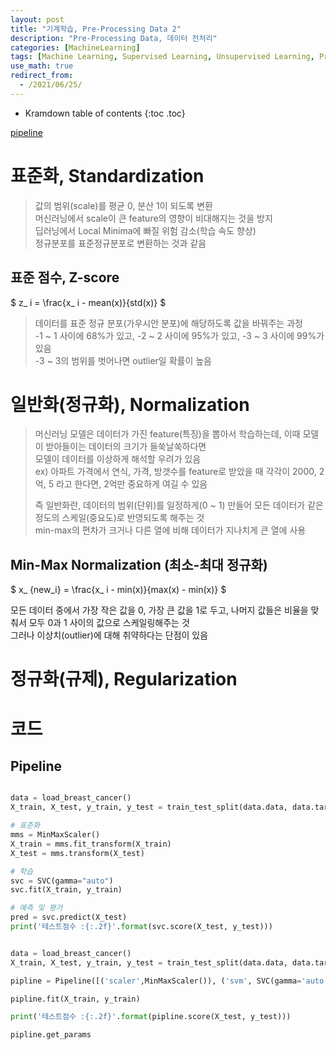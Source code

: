 ```yaml
---
layout: post
title: "기계학습, Pre-Processing Data 2"
description: "Pre-Processing Data, 데이터 전처리"
categories: [MachineLearning]
tags: [Machine Learning, Supervised Learning, Unsupervised Learning, Pre Processing Data, Regul, ]
use_math: true
redirect_from:
  - /2021/06/25/
---
```


* Kramdown table of contents
{:toc .toc}      


[pipeline](https://hhhh88.tistory.com/6)

# 표준화, Standardization

> 값의 범위(scale)를 평균 0, 분산 1이 되도록 변환          
> 머신러닝에서 scale이 큰 feature의 영향이 비대해지는 것을 방지           
> 딥러닝에서 Local Minima에 빠질 위험 감소(학습 속도 향상)               
> 정규분포를 표준정규분포로 변환하는 것과 같음              

## 표준 점수, Z-score    

$ z_ i = \frac{x_ i - mean(x)}{std(x)} $        

> 데이터를 표준 정규 분포(가우시안 분포)에 해당하도록 값을 바꿔주는 과정            
> -1 ~ 1 사이에 68%가 있고, -2 ~ 2 사이에 95%가 있고, -3 ~ 3 사이에 99%가 있음                      
> -3 ~ 3의 범위를 벗어나면 outlier일 확률이 높음                   



# 일반화(정규화), Normalization
               
> 머신러닝 모델은 데이터가 가진 feature(특징)을 뽑아서 학습하는데, 이때 모델이 받아들이는 데이터의 크기가 들쑥날쑥하다면               
> 모델이 데이터를 이상하게 해석할 우려가 있음               
> ex) 아파트 가격에서 연식, 가격, 방갯수를 feature로 받았을 때 각각이 2000, 2억, 5 라고 한다면, 2억만 중요하게 여길 수 있음               
> 
> 즉 일반화란, 데이터의 범위(단위)를 일정하게(0 ~ 1) 만들어 모든 데이터가 같은 정도의 스케일(중요도)로 반영되도록 해주는 것              
> min-max의 편차가 크거나 다른 열에 비해 데이터가 지나치게 큰 열에 사용    


## Min-Max Normalization (최소-최대 정규화)

$ x_ {new\_i} = \frac{x_ i - min(x)}{max(x) - min(x)}   $

모든 데이터 중에서 가장 작은 값을 0, 가장 큰 값을 1로 두고, 나머지 값들은 비율을 맞춰서 모두 0과 1 사이의 값으로 스케일링해주는 것             
그러나 이상치(outlier)에 대해 취약하다는 단점이 있음                 


# 정규화(규제), Regularization



# 코드

## Pipeline

~~~ python

data = load_breast_cancer()
X_train, X_test, y_train, y_test = train_test_split(data.data, data.target)

# 표준화
mms = MinMaxScaler()
X_train = mms.fit_transform(X_train)
X_test = mms.transform(X_test)

# 학습
svc = SVC(gamma="auto")
svc.fit(X_train, y_train)

# 예측 및 평가
pred = svc.predict(X_test)
print('테스트점수 :{:.2f}'.format(svc.score(X_test, y_test)))

~~~

~~~ python

data = load_breast_cancer()
X_train, X_test, y_train, y_test = train_test_split(data.data, data.target)

pipline = Pipeline([('scaler',MinMaxScaler()), ('svm', SVC(gamma='auto')) ])

pipline.fit(X_train, y_train)

print('테스트점수 :{:.2f}'.format(pipline.score(X_test, y_test)))

pipline.get_params

~~~
